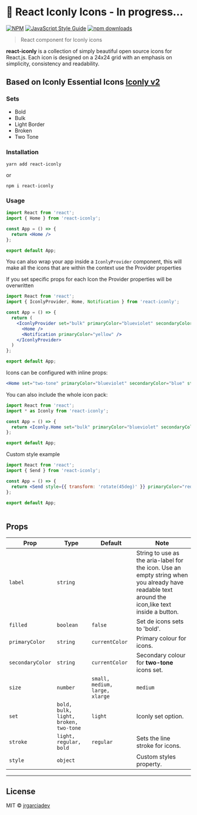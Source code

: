 # 🌈  React Iconly Icons - In progress...

[![NPM](https://img.shields.io/npm/v/react-iconly.svg)](https://www.npmjs.com/package/react-iconly) 
[![JavaScript Style Guide](https://img.shields.io/badge/code_style-standard-brightgreen.svg)](https://standardjs.com)
[![npm downloads](https://img.shields.io/npm/dm/react-iconly.svg?style=flat-round)](https://www.npmjs.com/package/react-iconly)


> React component for Iconly icons

**react-iconly** is a collection of simply beautiful open source icons for React.js. Each icon is designed on a 24x24 grid with an emphasis on simplicity, consistency and readability.

## Based on Iconly Essential Icons [Iconly v2](https://ui8.net/piqodesign/products/iconly-essential-icons)

### Sets
- Bold
- Bulk 
- Light Border
- Broken 
- Two Tone

### Installation
    yarn add react-iconly
    
  or
    
    npm i react-iconly

### Usage

```jsx
import React from 'react';
import { Home } from 'react-iconly';

const App = () => {
  return <Home />
};

export default App;
```

You can also wrap your app inside a `IconlyProvider` component, this will make all the icons that are within the context use the Provider properties

If you set specific props for each Icon the Provider properties will be overwritten

```jsx
import React from 'react';
import { IconlyProvider, Home, Notification } from 'react-iconly';

const App = () => {
  return (
    <IconlyProvider set="bulk" primaryColor="blueviolet" secondaryColor="blue" stroke="bold" size="xlarge">
      <Home />
      <Notification primaryColor="yellow" />
    </IconlyProvider>
  )
};

export default App;
```

Icons can be configured with inline props:
```jsx
<Home set="two-tone" primaryColor="blueviolet" secondaryColor="blue" stroke="bold" size="xlarge"/>
```
You can also include the whole icon pack:

```jsx
import React from 'react';
import * as Iconly from 'react-iconly';

const App = () => {
  return <Iconly.Home set="bulk" primaryColor="blueviolet" secondaryColor="blue" stroke="bold" size="xlarge"/>
};

export default App;
```

Custom style example

```jsx
import React from 'react';
import { Send } from 'react-iconly';

const App = () => {
  return <Send style={{ transform: 'rotate(45deg)' }} primaryColor="red" stroke="bold" size="xlarge"/>
};

export default App;
 
```
## Props

| Prop | Type | Default | Note |
|---|---|---|---|
| `label` | `string` |  | String to use as the aria-label for the icon. Use an empty string when you already have readable text around the icon,like text inside a button.
| `filled` | `boolean` | `false` | Set de icons sets to 'bold'.
| `primaryColor` | `string` | `currentColor` | Primary colour for icons.
| `secondaryColor` | `string` | `currentColor` | Secondary colour for **two-tone** icons set.
| `size` | `number` | `small, medium, large, xlarge` | `medium` | Control the size of the icon, you can set a custom **number** size
| `set` | `bold, bulk, light, broken, two-tone` | `light` | Iconly set option.
| `stroke` | `light, regular, bold` | `regular` | Sets the line stroke for icons.
| `style` | `object` |  | Custom styles property.

-----

## License

MIT © [jrgarciadev](https://github.com/jrgarciadev)
